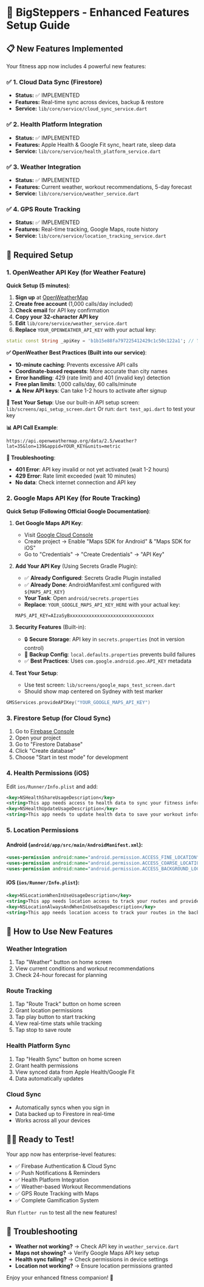 # 🚀 BigSteppers - Enhanced Features Setup Guide

## 📋 New Features Implemented

Your fitness app now includes 4 powerful new features:

### ✅ 1. Cloud Data Sync (Firestore)
- **Status:** ✅ IMPLEMENTED
- **Features:** Real-time sync across devices, backup & restore
- **Service:** `lib/core/service/cloud_sync_service.dart`

### ✅ 2. Health Platform Integration
- **Status:** ✅ IMPLEMENTED  
- **Features:** Apple Health & Google Fit sync, heart rate, sleep data
- **Service:** `lib/core/service/health_platform_service.dart`

### ✅ 3. Weather Integration
- **Status:** ✅ IMPLEMENTED
- **Features:** Current weather, workout recommendations, 5-day forecast
- **Service:** `lib/core/service/weather_service.dart`

### ✅ 4. GPS Route Tracking
- **Status:** ✅ IMPLEMENTED
- **Features:** Real-time tracking, Google Maps, route history
- **Service:** `lib/core/service/location_tracking_service.dart`

## 🔧 Required Setup

### 1. OpenWeather API Key (for Weather Feature)

**Quick Setup (5 minutes)**:
1. **Sign up** at [OpenWeatherMap](https://openweathermap.org/api)
2. **Create free account** (1,000 calls/day included)
3. **Check email** for API key confirmation
4. **Copy your 32-character API key**
5. **Edit** `lib/core/service/weather_service.dart`
6. **Replace** `YOUR_OPENWEATHER_API_KEY` with your actual key:

```dart
static const String _apiKey = 'b1b15e88fa797225412429c1c50c122a1'; // Your actual API key
```

**✅ OpenWeather Best Practices (Built into our service)**:
- **10-minute caching**: Prevents excessive API calls
- **Coordinate-based requests**: More accurate than city names
- **Error handling**: 429 (rate limit) and 401 (invalid key) detection
- **Free plan limits**: 1,000 calls/day, 60 calls/minute
- ⚠️ **New API keys**: Can take 1-2 hours to activate after signup

**🧪 Test Your Setup**:
Use our built-in API setup screen: `lib/screens/api_setup_screen.dart`
Or run: `dart test_api.dart` to test your key

**📊 API Call Example**:
```
https://api.openweathermap.org/data/2.5/weather?lat=35&lon=139&appid=YOUR_KEY&units=metric
```

**🔧 Troubleshooting**:
- **401 Error**: API key invalid or not yet activated (wait 1-2 hours)
- **429 Error**: Rate limit exceeded (wait 10 minutes)
- **No data**: Check internet connection and API key

### 2. Google Maps API Key (for Route Tracking)

**Quick Setup (Following Official Google Documentation)**:

1. **Get Google Maps API Key**:
   - Visit [Google Cloud Console](https://console.cloud.google.com/)
   - Create project → Enable "Maps SDK for Android" & "Maps SDK for iOS"
   - Go to "Credentials" → "Create Credentials" → "API Key"

2. **Add Your API Key** (Using Secrets Gradle Plugin):
   - ✅ **Already Configured**: Secrets Gradle Plugin installed
   - ✅ **Already Done**: AndroidManifest.xml configured with `${MAPS_API_KEY}`
   - **Your Task**: Open `android/secrets.properties`
   - **Replace**: `YOUR_GOOGLE_MAPS_API_KEY_HERE` with your actual key:
   ```
   MAPS_API_KEY=AIzaSyBxxxxxxxxxxxxxxxxxxxxxxxxxxxxxxx
   ```

3. **Security Features** (Built-in):
   - 🔒 **Secure Storage**: API key in `secrets.properties` (not in version control)
   - 🔄 **Backup Config**: `local.defaults.properties` prevents build failures
   - ✅ **Best Practices**: Uses `com.google.android.geo.API_KEY` metadata

4. **Test Your Setup**:
   - Use test screen: `lib/screens/google_maps_test_screen.dart`
   - Should show map centered on Sydney with test marker

```swift
GMSServices.provideAPIKey("YOUR_GOOGLE_MAPS_API_KEY")
```

### 3. Firestore Setup (for Cloud Sync)

1. Go to [Firebase Console](https://console.firebase.google.com/)
2. Open your project
3. Go to "Firestore Database"
4. Click "Create database"
5. Choose "Start in test mode" for development

### 4. Health Permissions (iOS)

Edit `ios/Runner/Info.plist` and add:

```xml
<key>NSHealthShareUsageDescription</key>
<string>This app needs access to health data to sync your fitness information</string>
<key>NSHealthUpdateUsageDescription</key>
<string>This app needs to update health data to save your workout information</string>
```

### 5. Location Permissions

#### Android (`android/app/src/main/AndroidManifest.xml`):
```xml
<uses-permission android:name="android.permission.ACCESS_FINE_LOCATION" />
<uses-permission android:name="android.permission.ACCESS_COARSE_LOCATION" />
<uses-permission android:name="android.permission.ACCESS_BACKGROUND_LOCATION" />
```

#### iOS (`ios/Runner/Info.plist`):
```xml
<key>NSLocationWhenInUseUsageDescription</key>
<string>This app needs location access to track your routes and provide location-based features</string>
<key>NSLocationAlwaysAndWhenInUseUsageDescription</key>
<string>This app needs location access to track your routes in the background</string>
```

## 🎯 How to Use New Features

### Weather Integration
1. Tap "Weather" button on home screen
2. View current conditions and workout recommendations
3. Check 24-hour forecast for planning

### Route Tracking
1. Tap "Route Track" button on home screen
2. Grant location permissions
3. Tap play button to start tracking
4. View real-time stats while tracking
5. Tap stop to save route

### Health Platform Sync
1. Tap "Health Sync" button on home screen
2. Grant health permissions
3. View synced data from Apple Health/Google Fit
4. Data automatically updates

### Cloud Sync
- Automatically syncs when you sign in
- Data backed up to Firestore in real-time
- Works across all your devices

## 🏃‍♂️ Ready to Test!

Your app now has enterprise-level features:
- ✅ Firebase Authentication & Cloud Sync
- ✅ Push Notifications & Reminders
- ✅ Health Platform Integration
- ✅ Weather-based Workout Recommendations
- ✅ GPS Route Tracking with Maps
- ✅ Complete Gamification System

Run `flutter run` to test all the new features!

## 🐛 Troubleshooting

- **Weather not working?** → Check API key in `weather_service.dart`
- **Maps not showing?** → Verify Google Maps API key setup
- **Health sync failing?** → Check permissions in device settings
- **Location not working?** → Ensure location permissions granted

Enjoy your enhanced fitness companion! 🎉
